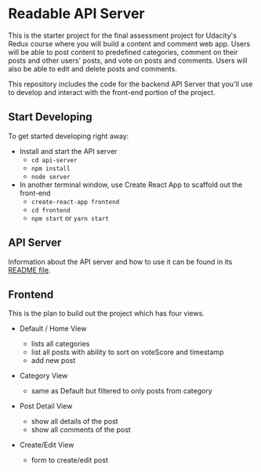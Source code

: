# Readable API Server

This is the starter project for the final assessment project for Udacity's Redux course where you will build a content and comment web app. Users will be able to post content to predefined categories, comment on their posts and other users' posts, and vote on posts and comments. Users will also be able to edit and delete posts and comments.

This repository includes the code for the backend API Server that you'll use to develop and interact with the front-end portion of the project.

## Start Developing

To get started developing right away:

* Install and start the API server
  * `cd api-server`
  * `npm install`
  * `node server`
* In another terminal window, use Create React App to scaffold out the front-end
  * `create-react-app frontend`
  * `cd frontend`
  * `npm start` or `yarn start`

## API Server

Information about the API server and how to use it can be found in its [README file](api-server/README.md).

## Frontend

This is the plan to build out the project which has four views.

* Default / Home View

  * lists all categories
  * list all posts with ability to sort on voteScore and timestamp
  * add new post

* Category View

  * same as Default but filtered to only posts from category

* Post Detail View

  * show all details of the post
  * show all comments of the post

* Create/Edit View
  * form to create/edit post
